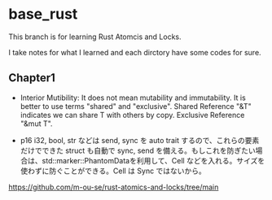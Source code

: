# base_rust

This branch is for learning Rust Atomcis and Locks.

I take notes for what I learned and each dirctory have some codes for sure.

## Chapter1

- Interior Mutibility:
  It does not mean mutability and immutability. It is better to use terms "shared" and "exclusive". Shared Reference "&T" indicates we can share T with others by copy. Exclusive Reference "&mut T".

- p16 i32, bool, str などは send, sync を auto trait するので、これらの要素だけでできた struct も自動で sync, send を備える。もしこれを防ぎたい場合は、std::marker::PhantomData<T>を利用して、Cell などを入れる。サイズを使わずに防ぐことができる。Cell は Sync ではないから。

https://github.com/m-ou-se/rust-atomics-and-locks/tree/main

